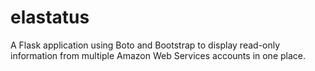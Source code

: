 elastatus
=========

A Flask application using Boto and Bootstrap to display read-only information from multiple Amazon Web Services accounts in one place.
